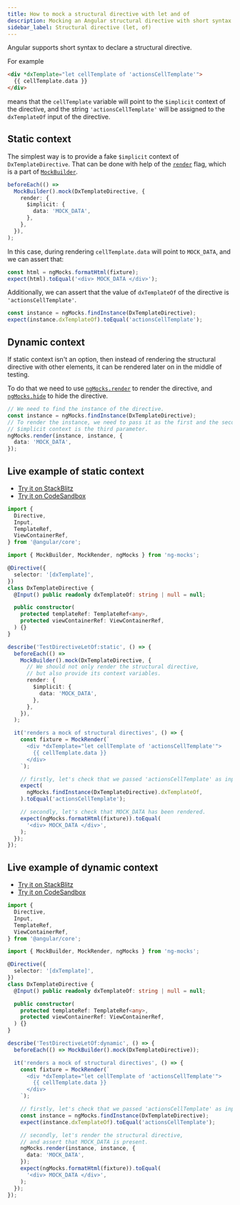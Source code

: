 ```yaml
---
title: How to mock a structural directive with let and of
description: Mocking an Angular structural directive with short syntax
sidebar_label: Structural directive (let, of)
---
```


Angular supports short syntax to declare a structural directive.

For example

```html
<div *dxTemplate="let cellTemplate of 'actionsCellTemplate'">
  {{ cellTemplate.data }}
</div>
```

means that the `cellTemplate` variable will point to the `$implicit` context of the directive,
and the string `'actionsCellTemplate'` will be assigned to the `dxTemplateOf` input of the directive.

## Static context

The simplest way is to provide a fake `$implicit` context of `DxTemplateDirective`.
That can be done with help of the [`render`](../../api/MockBuilder.md#render-flag) flag,
which is a part of [`MockBuilder`](../../api/MockBuilder.md).

```ts
beforeEach(() =>
  MockBuilder().mock(DxTemplateDirective, {
    render: {
      $implicit: {
        data: 'MOCK_DATA',
      },
    },
  }),
);
```

In this case, during rendering `cellTemplate.data` will point to `MOCK_DATA`, and we can assert that:

```ts
const html = ngMocks.formatHtml(fixture);
expect(html).toEqual('<div> MOCK_DATA </div>');
```

Additionally, we can assert that the value of `dxTemplateOf` of the directive is `'actionsCellTemplate'`.

```ts
const instance = ngMocks.findInstance(DxTemplateDirective);
expect(instance.dxTemplateOf).toEqual('actionsCellTemplate');
```

## Dynamic context

If static context isn't an option, then instead of rendering the structural directive with other elements,
it can be rendered later on in the middle of testing.

To do that we need to use [`ngMocks.render`](../../api/ngMocks/render.md#render-structural-directives) to render the directive,
and [`ngMocks.hide`](../../api/ngMocks/hide.md#structural-directive) to hide the directive.

```ts
// We need to find the instance of the directive.
const instance = ngMocks.findInstance(DxTemplateDirective);
// To render the instance, we need to pass it as the first and the seconds parameters.
// $implicit context is the third parameter.
ngMocks.render(instance, instance, {
  data: 'MOCK_DATA',
});
```

## Live example of static context

- [Try it on StackBlitz](https://stackblitz.com/github/help-me-mom/ng-mocks-sandbox/tree/tests?file=src/examples/TestDirectiveLetOf/static.spec.ts&initialpath=%3Fspec%3DTestDirectiveLetOf%3Astatic)
- [Try it on CodeSandbox](https://codesandbox.io/s/github/help-me-mom/ng-mocks-sandbox/tree/tests?file=/src/examples/TestDirectiveLetOf/static.spec.ts&initialpath=%3Fspec%3DTestDirectiveLetOf%3Astatic)

```ts title="https://github.com/ike18t/ng-mocks/blob/master/examples/TestDirectiveLetOf/static.spec.ts"
import {
  Directive,
  Input,
  TemplateRef,
  ViewContainerRef,
} from '@angular/core';

import { MockBuilder, MockRender, ngMocks } from 'ng-mocks';

@Directive({
  selector: '[dxTemplate]',
})
class DxTemplateDirective {
  @Input() public readonly dxTemplateOf: string | null = null;

  public constructor(
    protected templateRef: TemplateRef<any>,
    protected viewContainerRef: ViewContainerRef,
  ) {}
}

describe('TestDirectiveLetOf:static', () => {
  beforeEach(() =>
    MockBuilder().mock(DxTemplateDirective, {
      // We should not only render the structural directive,
      // but also provide its context variables.
      render: {
        $implicit: {
          data: 'MOCK_DATA',
        },
      },
    }),
  );

  it('renders a mock of structural directives', () => {
    const fixture = MockRender(`
      <div *dxTemplate="let cellTemplate of 'actionsCellTemplate'">
        {{ cellTemplate.data }}
      </div>
    `);

    // firstly, let's check that we passed 'actionsCellTemplate' as input value.
    expect(
      ngMocks.findInstance(DxTemplateDirective).dxTemplateOf,
    ).toEqual('actionsCellTemplate');

    // secondly, let's check that MOCK_DATA has been rendered.
    expect(ngMocks.formatHtml(fixture)).toEqual(
      '<div> MOCK_DATA </div>',
    );
  });
});
```

## Live example of dynamic context

- [Try it on StackBlitz](https://stackblitz.com/github/help-me-mom/ng-mocks-sandbox/tree/tests?file=src/examples/TestDirectiveLetOf/dynamic.spec.ts&initialpath=%3Fspec%3DTestDirectiveLetOf%3Adynamic)
- [Try it on CodeSandbox](https://codesandbox.io/s/github/help-me-mom/ng-mocks-sandbox/tree/tests?file=/src/examples/TestDirectiveLetOf/dynamic.spec.ts&initialpath=%3Fspec%3DTestDirectiveLetOf%3Adynamic)

```ts title="https://github.com/ike18t/ng-mocks/blob/master/examples/TestDirectiveLetOf/dynamic.spec.ts"
import {
  Directive,
  Input,
  TemplateRef,
  ViewContainerRef,
} from '@angular/core';

import { MockBuilder, MockRender, ngMocks } from 'ng-mocks';

@Directive({
  selector: '[dxTemplate]',
})
class DxTemplateDirective {
  @Input() public readonly dxTemplateOf: string | null = null;

  public constructor(
    protected templateRef: TemplateRef<any>,
    protected viewContainerRef: ViewContainerRef,
  ) {}
}

describe('TestDirectiveLetOf:dynamic', () => {
  beforeEach(() => MockBuilder().mock(DxTemplateDirective));

  it('renders a mock of structural directives', () => {
    const fixture = MockRender(`
      <div *dxTemplate="let cellTemplate of 'actionsCellTemplate'">
        {{ cellTemplate.data }}
      </div>
    `);

    // firstly, let's check that we passed 'actionsCellTemplate' as input value.
    const instance = ngMocks.findInstance(DxTemplateDirective);
    expect(instance.dxTemplateOf).toEqual('actionsCellTemplate');

    // secondly, let's render the structural directive,
    // and assert that MOCK_DATA is present.
    ngMocks.render(instance, instance, {
      data: 'MOCK_DATA',
    });
    expect(ngMocks.formatHtml(fixture)).toEqual(
      '<div> MOCK_DATA </div>',
    );
  });
});
```
